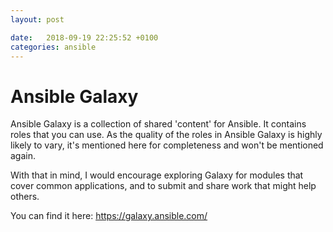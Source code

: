```yaml
---
layout: post

date:   2018-09-19 22:25:52 +0100
categories: ansible
---
```

Ansible Galaxy
==============

Ansible Galaxy is a collection of shared 'content' for Ansible. It
contains roles that you can use. As the quality of the roles in Ansible
Galaxy is highly likely to vary, it's mentioned here for completeness
and won't be mentioned again.

With that in mind, I would encourage exploring Galaxy for modules that
cover common applications, and to submit and share work that might help
others.

You can find it here: <https://galaxy.ansible.com/>
